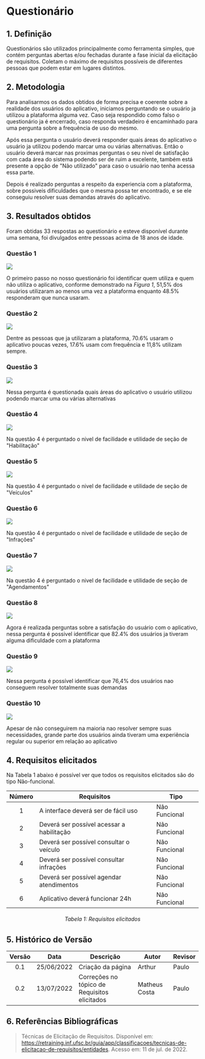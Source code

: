 # Questionário

## 1. Definição

Questionários são utilizados principalmente como ferramenta simples, que contém perguntas abertas e/ou fechadas durante a fase inicial da elicitação de requisitos. Coletam o máximo de requisitos possíveis de diferentes pessoas que podem estar em lugares distintos.

## 2. Metodologia

Para analisarmos os dados obtidos de forma precisa e coerente sobre a realidade dos usuários do aplicativo, iniciamos perguntando se o usuário ja utilizou a plataforma alguma vez. Caso seja respondido como falso o questionário ja é encerrado, caso responda verdadeiro é encaminhado para uma pergunta sobre a frequência de uso do mesmo.

Após essa pergunta o usuário deverá responder quais áreas do aplicativo o usuário ja utilizou podendo marcar uma ou várias alternativas. Então o usuário deverá marcar nas proximas perguntas o seu nivel de satisfação com cada área do sistema podendo ser de ruim a excelente, também está presente a opção de "Não utilizado" para caso o usuário nao tenha acessa essa parte.

Depois é realizado perguntas a respeito da experiencia com a plataforma, sobre possiveis dificuldades que o mesma possa ter encontrado, e se ele conseguiu resolver suas demandas através do aplicativo.

## 3. Resultados obtidos

Foram obtidas 33 respostas ao questionário e esteve disponível durante uma semana, foi divulgados entre pessoas acima de 18 anos de idade.

### Questão 1

<img src="../../images/questionario/questao_1.png">

O primeiro passo no nosso questionário foi identificar quem utiliza e quem não utiliza o aplicativo, conforme demonstrado na *Figura 1*, 51,5% dos usuários utilizaram ao menos uma vez a plataforma enquanto 48.5% responderam que nunca usaram.

### Questão 2

<img src="../../images/questionario/questao_2.png">

Dentre as pessoas que ja utilizaram a plataforma, 70.6% usaram o aplicativo poucas vezes, 17.6% usam com frequência e 11,8% utilizam sempre.

### Questão 3

<img src="../../images/questionario/questao_3.png">

Nessa pergunta é questionada quais áreas do aplicativo o usuário utilizou podendo marcar uma ou várias alternativas

### Questão 4

<img src="../../images/questionario/questao_4.png">

Na questão 4 é perguntado o nivel de facilidade e utilidade de seção de "Habilitação"

### Questão 5

<img src="../../images/questionario/questao_5.png">

Na questão 4 é perguntado o nivel de facilidade e utilidade de seção de "Veículos"

### Questão 6

<img src="../../images/questionario/questao_6.png">

Na questão 4 é perguntado o nivel de facilidade e utilidade de seção de "Infrações"

### Questão 7

<img src="../../images/questionario/questao_7.png">

Na questão 4 é perguntado o nivel de facilidade e utilidade de seção de "Agendamentos"

### Questão 8

<img src="../../images/questionario/questao_8.png">

Agora é realizada perguntas sobre a satisfação do usuário com o aplicativo, nessa pergunta é possivel identificar que 82.4% dos usuários ja tiveram alguma dificuldade com a plataforma

### Questão 9

<img src="../../images/questionario/questao_9.png">

Nessa pergunta é possível identificar que 76,4% dos usuários nao conseguem resolver totalmente suas demandas

### Questão 10

<img src="../../images/questionario/questao_10.png">

Apesar de não conseguirem na maioria nao resolver sempre suas necessidades, grande parte dos usuários ainda tiveram uma experiência regular ou superior em relação ao aplicativo

## 4. Requisitos elicitados

Na Tabela 1 abaixo é possível ver que todos os requisitos elicitados são do tipo Não-funcional.

| Número  | Requisitos                               | Tipo         |
|---------|-----------------------------------------|--------------|
|<center>1|A interface deverá ser de fácil uso      |Não Funcional |
|<center>2|Deverá ser possível acessar a habilitação|Não Funcional |
|<center>3|Deverá ser possível consultar o veículo  |Não Funcional |
|<center>4|Deverá ser possível consultar infrações  |Não Funcional |
|<center>5|Deverá ser possível agendar atendimentos |Não Funcional |
|<center>6|Aplicativo deverá funcionar 24h        |Não Funcional |
<h6 align = "center">Tabela 1: Requisitos elicitados</h6>

## 5. Histórico de Versão

|  Versão   | Data       | Descrição           | Autor  | Revisor|
|-----------|------------|---------------------|--------|--------|
|<center>0.1| 25/06/2022 |Criação da página    | Arthur | Paulo  |
|<center>0.2| 13/07/2022 |Correções no tópico de Requisitos elicitados    | Matheus Costa | Paulo  |


## 6. Referências Bibliográficas

> Técnicas de Elicitação de Requisitos. Disponível em: https://retraining.inf.ufsc.br/guia/app/classificacoes/tecnicas-de-elicitacao-de-requisitos/entidades. Acesso em: 11 de jul. de 2022.